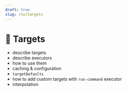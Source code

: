 ```yaml
---
draft: true
slug: /nx/targets
---
```


# 🚧 Targets

- describe targets
- describe executors
- how to use them
- caching & configuration
- `targetDefaults`
- how to add custom targets with `run-command` executor
- interpolation
